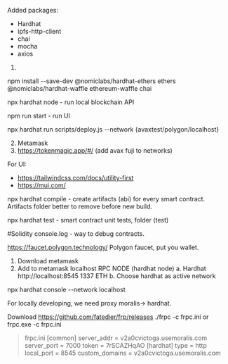 Added packages:
- Hardhat
- ipfs-http-client
- chai
- mocha
- axios

1.

npm install --save-dev @nomiclabs/hardhat-ethers ethers @nomiclabs/hardhat-waffle ethereum-waffle chai

npx hardhat node - run local blockchain API

npm run start - run UI

npx hardhat run scripts/deploy.js --network {avaxtest/polygon/localhost}

2. Metamask
3. https://tokenmagic.app/#/ (add avax fuji to networks)


For UI:
- https://tailwindcss.com/docs/utility-first
- https://mui.com/


npx hardhat compile - create artifacts (abi) for every smart contract. Artifacts folder better to remove before new build.

npx hardhat test  - smart contract unit tests, folder (test)




#Solidity console.log - way to debug contracts.

https://faucet.polygon.technology/
Polygon faucet, put you wallet.

1. Download metamask
2. Add to metamask localhost RPC NODE (hardhat node)
    a. Hardhat http://localhost:8545  1337 ETH
    b. Choose hardhat as active network

npx hardhat console --network localhost

For locally developing, we need proxy moralis-> hardhat.



Download https://github.com/fatedier/frp/releases
./frpc -c frpc.ini
or 
frpc.exe -c frpc.ini

>frpc.ini
[common]
  server_addr = v2a0cvictoga.usemoralis.com
  server_port = 7000
  token = 7rSCAZHqAO
[hardhat]
  type = http
  local_port = 8545
  custom_domains = v2a0cvictoga.usemoralis.com
